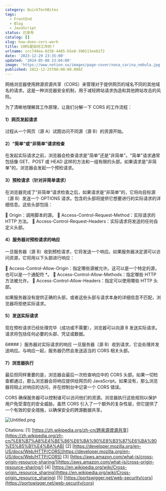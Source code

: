 ```yaml
---
category: QuickTechBites
tags:
  - FrontEnd
  - Blog
  - JavaScript
status: 已发布
catalog: []
slug: how-does-cors-work
title: CORS是如何工作的？
urlname: ccc749ea-0258-4485-b5e8-390113ee81f2
date: '2023-12-29 23:35:00'
updated: '2024-05-08 23:04:00'
image: 'https://www.notion.so/images/page-cover/nasa_carina_nebula.jpg'
published: 2022-12-25T08:00:00.000Z
---
```


网络浏览器使用跨源资源共享（CORS）来管理对于提供网页的域名不同的其他域名的请求。这是一种浏览器安全机制，用于减轻跨站请求伪造和其他跨站攻击的风险。


为了清晰地理解其工作原理，让我们分解一下 CORS 的工作流程：


#### 1）网页发起请求
过程从一个网页（源 A）试图访问不同源（源 B）的资源开始。


#### 2）“简单”或“非简单”请求检查
在发起实际请求之前，浏览器会检查请求是"简单"还是"非简单"。"简单"请求通常包括像 GET、POST 或 HEAD 这样的方法和一组有限的头部。如果请求是"非简单"的，浏览器会发起一个预检请求。


#### 3）预检请求（针对非简单请求）
在浏览器完成了“非简单”请求检查之后，如果请求是“非简单”的，它将向目标源（源 B）发送一个 OPTIONS 请求。包含的头部将提供它想要进行的实际请求的详细信息。这些头部包括：


🔸 Origin：调用脚本的源。
🔸 Access-Control-Request-Method：实际请求的 HTTP 方法。
🔸 Access-Control-Request-Headers：实际请求将发送的任何自定义头部。


#### 4）服务器对预检请求的响应
一旦服务器（源 B）收到预检请求，它将发送一个响应。如果服务器决定源可以访问资源，它将用以下头部进行响应：


🔹 Access-Control-Allow-Origin：指定哪些源被允许。这可以是一个特定的源，也可以是一个通配符 *。
🔹 Access-Control-Allow-Methods：指定哪些 HTTP 方法被允许。
🔹 Access-Control-Allow-Headers：指定可以使用哪些 HTTP 头部。


如果服务器没有提供正确的头部，或者这些头部与请求本身的详细信息不匹配，浏览器将拒绝实际请求。


#### 5）发送实际请求
现在预检请求已经处理完毕（成功或不需要），浏览器可以向源 B 发送实际请求。请求将包括任何必要的头部、凭证或数据。


6#### ）服务器对实际请求的响应
一旦服务器（源 B）收到请求，它会处理并发送响应。与响应一起，服务器仍然会发送适当的 CORS 相关头部。


#### 7）浏览器执行
最后但同样重要的是，浏览器会最后一次检查响应中的 CORS 头部。如果一切检查都通过，那么浏览器会将响应提供给网页的 JavaScript。如果没有，那么浏览器将阻止对响应的访问，并在控制台中记录一个 CORS 错误。


CORS 确保服务器可以控制谁可以访问他们的资源。浏览器执行这些规则以保护用户免受潜在的安全威胁。虽然 CORS 引入了一个额外的复杂性层，但它提供了一个有效的安全措施，以确保安全的跨源数据共享。


![Untitled.png](https://prod-files-secure.s3.us-west-2.amazonaws.com/5d24fe63-e567-4804-86f9-9fdc62e13082/b3deb140-f22b-4520-bcee-759301567801/Untitled.png?X-Amz-Algorithm=AWS4-HMAC-SHA256&X-Amz-Content-Sha256=UNSIGNED-PAYLOAD&X-Amz-Credential=ASIAZI2LB466U24IQEZ7%2F20250409%2Fus-west-2%2Fs3%2Faws4_request&X-Amz-Date=20250409T053948Z&X-Amz-Expires=3600&X-Amz-Security-Token=IQoJb3JpZ2luX2VjEA0aCXVzLXdlc3QtMiJGMEQCIECfnmZ25R%2Bfymk9DFuGfpPJkuJ9qgQO1KIJQd%2BWryd7AiBnVylJpXOgcwkSCYwIMsCCEAipJQP%2BGW%2F8mOZ28t1AHiqIBAiG%2F%2F%2F%2F%2F%2F%2F%2F%2F%2F8BEAAaDDYzNzQyMzE4MzgwNSIM%2FN0hSGjW6ZOkjrxtKtwDPik0EhnxRM2eDL87opSFxUXcxUJp3R778B9t71%2BJKRf%2BS0kIMbOUtP5TP4aNriCJ18Xdxj%2BeWglxJexOZIINoOF7yd%2FBnelNWGZZXJImo8A8Aqyg4FE9szeVDizNVGXLqbzrfhbRyrS63gkP4vSUx0HxODCF2uRpHYAaS3NbBQXibMoIPVIkv5BoYGLRWkP9BiOYUawJh5J8zvgKsVvYiVD454Xz0JDLoqNXd689vW3yBOMD9M%2B2MKsNTlq%2FMuUsj0Ss7ThCFedLl4Q3PUWuHbiVQNPs%2BRXcCSP9PwkZ4G62r7Bd3Yj6aH33UmWwjB53UQSWdHRFRKkkSrLXtN7Ye%2BdnTZQ7S83h3Vr%2FihhhpEClCCBnVBZZqvvuDE1BbAEUtL%2BVyDKhR1AFGZN%2FggaffjQgLutBTRdiyurHtiVb24OVXUrBVDWSZMuIWIYqw6upQSfFkokEK%2FUakZdqhNjhGRSk9nu2%2F5cp%2B9m%2BLjd8aUSmmsnuz4jUgRinIqJPQ8nWI8Iz70Ph8rGGpXmIYJxLwN71RHZOh6XGyw8JnocZQCM27fNOs91OdDRPKlvyIqQG%2BKC7Dmzqwiv8Vfm7U0mCg%2BuVEf2Kzzr0LQs1IRnePBq1pvtliwBcZ0JimrwwhvLXvwY6pgFcBi%2FD34P0XEgrVSfQ3qq1z6VOxB3kn3ytmgu%2BEP9rUirzBUg7r%2B8moF%2BsLi3jrpmmVu8NJMLyKBtW65%2Ftujlrmr5VhRxQ3dbuP4%2FsyfV8HakI9qULhvz7effTX9VRPsQYO5WrPFsRgD9R19FDbKQOEiIOwylM%2FXDNtABTq41OQXzJcIjTcuIrE2S6L1lMIHQAZ%2BF%2Fg11qsuCniZIiXZ3llk8V7SZs&X-Amz-Signature=df3940d93458f68a76027986650282b3d6b69af184b6667b9acef0b4cd60955e&X-Amz-SignedHeaders=host&x-id=GetObject)


Citations:
[1] [https://zh.wikipedia.org/zh-cn/跨來源資源共享](https://zh.wikipedia.org/zh-cn/%E8%B7%A8%E4%BE%86%E6%BA%90%E8%B3%87%E6%BA%90%E5%85%B1%E4%BA%AB)
[2] [https://developer.mozilla.org/en-US/docs/Web/HTTP/CORS](https://developer.mozilla.org/en-US/docs/Web/HTTP/CORS)
[3] [https://aws.amazon.com/what-is/cross-origin-resource-sharing/](https://aws.amazon.com/what-is/cross-origin-resource-sharing/)
[4] [https://en.wikipedia.org/wiki/Cross-origin_resource_sharing](https://en.wikipedia.org/wiki/Cross-origin_resource_sharing)
[5] [https://portswigger.net/web-security/cors](https://portswigger.net/web-security/cors)

